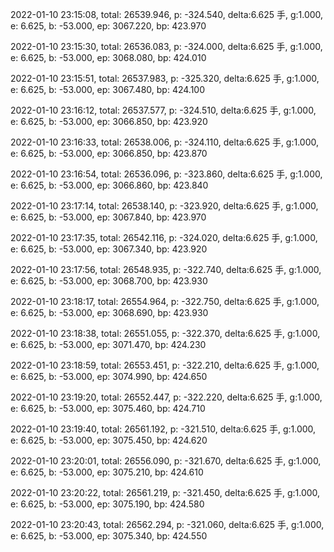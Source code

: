 2022-01-10 23:15:08, total: 26539.946, p: -324.540, delta:6.625 手, g:1.000, e: 6.625, b: -53.000, ep: 3067.220, bp: 423.970

2022-01-10 23:15:30, total: 26536.083, p: -324.000, delta:6.625 手, g:1.000, e: 6.625, b: -53.000, ep: 3068.080, bp: 424.010

2022-01-10 23:15:51, total: 26537.983, p: -325.320, delta:6.625 手, g:1.000, e: 6.625, b: -53.000, ep: 3067.480, bp: 424.100

2022-01-10 23:16:12, total: 26537.577, p: -324.510, delta:6.625 手, g:1.000, e: 6.625, b: -53.000, ep: 3066.850, bp: 423.920

2022-01-10 23:16:33, total: 26538.006, p: -324.110, delta:6.625 手, g:1.000, e: 6.625, b: -53.000, ep: 3066.850, bp: 423.870

2022-01-10 23:16:54, total: 26536.096, p: -323.860, delta:6.625 手, g:1.000, e: 6.625, b: -53.000, ep: 3066.860, bp: 423.840

2022-01-10 23:17:14, total: 26538.140, p: -323.920, delta:6.625 手, g:1.000, e: 6.625, b: -53.000, ep: 3067.840, bp: 423.970

2022-01-10 23:17:35, total: 26542.116, p: -324.020, delta:6.625 手, g:1.000, e: 6.625, b: -53.000, ep: 3067.340, bp: 423.920

2022-01-10 23:17:56, total: 26548.935, p: -322.740, delta:6.625 手, g:1.000, e: 6.625, b: -53.000, ep: 3068.700, bp: 423.930

2022-01-10 23:18:17, total: 26554.964, p: -322.750, delta:6.625 手, g:1.000, e: 6.625, b: -53.000, ep: 3068.690, bp: 423.930

2022-01-10 23:18:38, total: 26551.055, p: -322.370, delta:6.625 手, g:1.000, e: 6.625, b: -53.000, ep: 3071.470, bp: 424.230

2022-01-10 23:18:59, total: 26553.451, p: -322.210, delta:6.625 手, g:1.000, e: 6.625, b: -53.000, ep: 3074.990, bp: 424.650

2022-01-10 23:19:20, total: 26552.447, p: -322.220, delta:6.625 手, g:1.000, e: 6.625, b: -53.000, ep: 3075.460, bp: 424.710

2022-01-10 23:19:40, total: 26561.192, p: -321.510, delta:6.625 手, g:1.000, e: 6.625, b: -53.000, ep: 3075.450, bp: 424.620

2022-01-10 23:20:01, total: 26556.090, p: -321.670, delta:6.625 手, g:1.000, e: 6.625, b: -53.000, ep: 3075.210, bp: 424.610

2022-01-10 23:20:22, total: 26561.219, p: -321.450, delta:6.625 手, g:1.000, e: 6.625, b: -53.000, ep: 3075.190, bp: 424.580

2022-01-10 23:20:43, total: 26562.294, p: -321.060, delta:6.625 手, g:1.000, e: 6.625, b: -53.000, ep: 3075.340, bp: 424.550